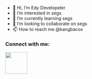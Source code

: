- 👋 Hi, I’m Edy Developeler
- 👀 I’m interested in segs
- 🌱 I’m currently learning segs
- 💞️ I’m looking to collaborate on segs
- 📫 How to reach me @kangbacox

<h3 align="left">Connect with me:</h3>
<p align="left">
<a href="https://t.me/kangbacox" target="blank"><img align="center" src="https://encrypted-tbn0.gstatic.com/images?q=tbn:ANd9GcS2SF2L2dLlzXCo08rwQkoN-CSc--18rvf-Qw&usqp=CAU" alt="" height="69" width="69" /></a>
</p>
